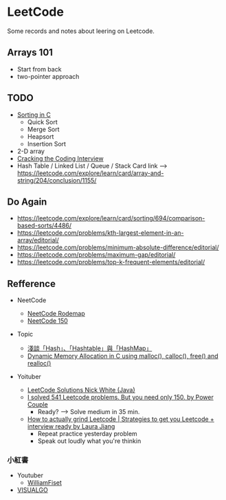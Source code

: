 # LeetCode

Some records and notes about leering on Leetcode.

## Arrays 101

- Start from back
- two-pointer approach

## TODO

- [Sorting in C](https://www.educba.com/sorting-in-c/)
  - Quick Sort
  - Merge Sort
  - Heapsort
  - Insertion Sort
- 2-D array
- [Cracking the Coding Interview](https://www.youtube.com/playlist?list=PLI1t_8YX-ApvMthLj56t1Rf-Buio5Y8KL)
- Hash Table / Linked List / Queue / Stack Card link --> https://leetcode.com/explore/learn/card/array-and-string/204/conclusion/1155/

## Do Again

- https://leetcode.com/explore/learn/card/sorting/694/comparison-based-sorts/4486/
- https://leetcode.com/problems/kth-largest-element-in-an-array/editorial/
- https://leetcode.com/problems/minimum-absolute-difference/editorial/
- https://leetcode.com/problems/maximum-gap/editorial/
- https://leetcode.com/problems/top-k-frequent-elements/editorial/

## Refference

- NeetCode
  - [NeetCode Rodemap](https://neetcode.io/roadmap)
  - [NeetCode 150](https://neetcode.io/practice)

- Topic
  - [淺談「Hash」、「Hashtable」與「HashMap」](https://rickbsr.medium.com/%E6%B7%BA%E8%AB%87-hash-hashtable-%E8%88%87-hashmap-4e5f5e5d36da)
  - [Dynamic Memory Allocation in C using malloc(), calloc(), free() and realloc()](https://www.geeksforgeeks.org/dynamic-memory-allocation-in-c-using-malloc-calloc-free-and-realloc/)

- Yoituber
  - [LeetCode Solutions Nick White (Java)](https://youtube.com/playlist?list=PLU_sdQYzUj2keVENTP0a5rdykRSgg9Wp-)
  - [I solved 541 Leetcode problems. But you need only 150. by Power Couple](https://youtu.be/xF554Tlzo-c)
    - Ready? --> Solve medium in 35 min.
  - [How to actually grind Leetcode | Strategies to get you Leetcode + interview ready by Laura Jiang](https://youtu.be/mAXOv_fZXt4)
    - Repeat practice yesterday problem
    - Speak out loudly what you're thinkin

### 小紅書

- Youtuber
  - [WilliamFiset](https://www.youtube.com/channel/UCD8yeTczadqdARzQUp29PJw)
- [VISUALGO](https://visualgo.net/en)
